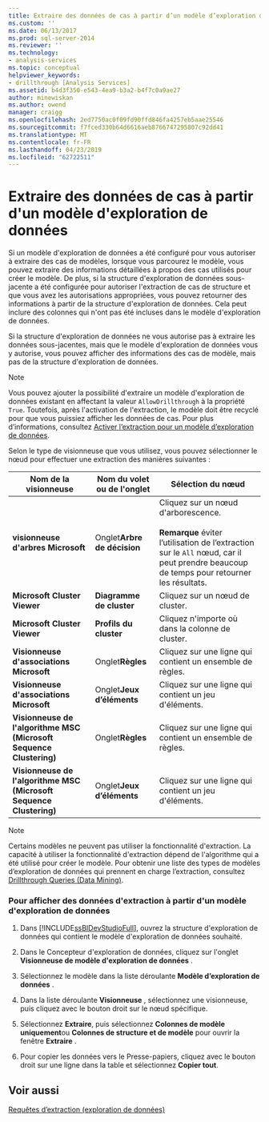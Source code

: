 ```yaml
---
title: Extraire des données de cas à partir d’un modèle d’exploration de données | Microsoft Docs
ms.custom: ''
ms.date: 06/13/2017
ms.prod: sql-server-2014
ms.reviewer: ''
ms.technology:
- analysis-services
ms.topic: conceptual
helpviewer_keywords:
- drillthrough [Analysis Services]
ms.assetid: b4d3f350-e543-4ea9-b3a2-b4f7c0a9ae27
author: minewiskan
ms.author: owend
manager: craigg
ms.openlocfilehash: 2ed7750ac0f09fd90ffd846fa4257eb5aae25546
ms.sourcegitcommit: f7fced330b64d6616aeb8766747295807c92dd41
ms.translationtype: MT
ms.contentlocale: fr-FR
ms.lasthandoff: 04/23/2019
ms.locfileid: "62722511"
---
```

# <a name="drill-through-to-case-data-from-a-mining-model"></a>Extraire des données de cas à partir d'un modèle d'exploration de données
  Si un modèle d'exploration de données a été configuré pour vous autoriser à extraire des cas de modèles, lorsque vous parcourez le modèle, vous pouvez extraire des informations détaillées à propos des cas utilisés pour créer le modèle. De plus, si la structure d'exploration de données sous-jacente a été configurée pour autoriser l'extraction de cas de structure et que vous avez les autorisations appropriées, vous pouvez retourner des informations à partir de la structure d'exploration de données. Cela peut inclure des colonnes qui n'ont pas été incluses dans le modèle d'exploration de données.  
  
 Si la structure d'exploration de données ne vous autorise pas à extraire les données sous-jacentes, mais que le modèle d'exploration de données vous y autorise, vous pouvez afficher des informations des cas de modèle, mais pas de la structure d'exploration de données.  
  
> [!NOTE]  
>  Vous pouvez ajouter la possibilité d'extraire un modèle d'exploration de données existant en affectant la valeur `AllowDrillthrough` à la propriété `True`. Toutefois, après l'activation de l'extraction, le modèle doit être recyclé pour que vous puissiez afficher les données de cas. Pour plus d’informations, consultez [Activer l’extraction pour un modèle d’exploration de données](enable-drillthrough-for-a-mining-model.md).  
  
 Selon le type de visionneuse que vous utilisez, vous pouvez sélectionner le nœud pour effectuer une extraction des manières suivantes :  
  
|Nom de la visionneuse|Nom du volet ou de l'onglet|Sélection du nœud|  
|-----------------|----------------------|-----------------|  
|**visionneuse d'arbres Microsoft**|Onglet**Arbre de décision** |Cliquez sur un nœud d'arborescence.<br /><br /> **Remarque** éviter l’utilisation de l’extraction sur le `All` nœud, car il peut prendre beaucoup de temps pour retourner les résultats.|  
|**Microsoft Cluster Viewer**|**Diagramme de cluster**|Cliquez sur un nœud de cluster.|  
|**Microsoft Cluster Viewer**|**Profils du cluster**|Cliquez n'importe où dans la colonne de cluster.|  
|**Visionneuse d'associations Microsoft**|Onglet**Règles** |Cliquez sur une ligne qui contient un ensemble de règles.|  
|**Visionneuse d'associations Microsoft**|Onglet**Jeux d’éléments** |Cliquez sur une ligne qui contient un jeu d'éléments.|  
|**Visionneuse de l'algorithme MSC (Microsoft Sequence Clustering)**|Onglet**Règles** |Cliquez sur une ligne qui contient un ensemble de règles.|  
|**Visionneuse de l'algorithme MSC (Microsoft Sequence Clustering)**|Onglet**Jeux d’éléments** |Cliquez sur une ligne qui contient un jeu d'éléments.|  
  
> [!NOTE]  
>  Certains modèles ne peuvent pas utiliser la fonctionnalité d'extraction. La capacité à utiliser la fonctionnalité d'extraction dépend de l'algorithme qui a été utilisé pour créer le modèle. Pour obtenir une liste des types de modèles d’exploration de données qui prennent en charge l’extraction, consultez [Drillthrough Queries &#40;Data Mining&#41;](drillthrough-queries-data-mining.md).  
  
### <a name="to-view-drillthrough-data-from-a-mining-model"></a>Pour afficher des données d'extraction à partir d'un modèle d'exploration de données  
  
1.  Dans [!INCLUDE[ssBIDevStudioFull](../../includes/ssbidevstudiofull-md.md)], ouvrez la structure d'exploration de données qui contient le modèle d'exploration de données souhaité.  
  
2.  Dans le Concepteur d'exploration de données, cliquez sur l'onglet **Visionneuse de modèle d'exploration de données** .  
  
3.  Sélectionnez le modèle dans la liste déroulante **Modèle d’exploration de données** .  
  
4.  Dans la liste déroulante **Visionneuse** , sélectionnez une visionneuse, puis cliquez avec le bouton droit sur le nœud spécifique.  
  
5.  Sélectionnez **Extraire**, puis sélectionnez **Colonnes de modèle uniquement**ou **Colonnes de structure et de modèle** pour ouvrir la fenêtre **Extraire** .  
  
6.  Pour copier les données vers le Presse-papiers, cliquez avec le bouton droit sur une ligne dans la table et sélectionnez **Copier tout**.  
  
## <a name="see-also"></a>Voir aussi  
 [Requêtes d’extraction &#40;exploration de données&#41;](drillthrough-queries-data-mining.md)  
  
  
